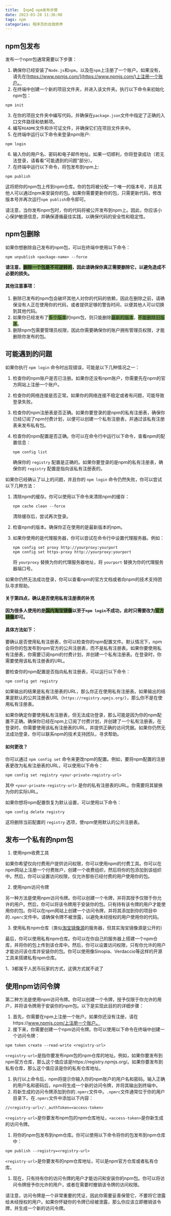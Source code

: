 ```yaml
---
title: 【npm】npm发布步骤
date: 2023-03-28 11:36:08
tags: npm
categories: 程序员的自我修养
---
```


## npm包发布
发布一个npm包通常需要以下步骤：

1. 确保你已经安装了`Node.js`和`npm`，以及在`npm`上注册了一个账户。如果没有，请先在[https://www.npmjs.com/](https://www.npmjs.com/)上注册一个账户。
2. 在终端中创建一个新的项目文件夹，并进入该文件夹。执行以下命令来初始化npm包：

```
npm init
```

3. 在你的项目文件夹中编写代码，并确保在`package.json`文件中指定了正确的入口文件路径和依赖项。
4. 编写`README`文件和许可证文件，并确保它们在项目文件夹中。
5. 在终端中运行以下命令来登录npm账户:

```
npm login
```

6. 输入你的用户名、密码和电子邮件地址。如果一切顺利，你将登录成功（若无法登录，请看看“可能遇到的问题”部分）。
7. 在终端中运行以下命令，将包发布到npm上:

```
npm publish
```

这将把你的npm包上传到npm仓库。你的包将被分配一个唯一的版本号，并且其他人可以通过npm来安装你的包。如果你需要更新你的包，只需更新代码，修改版本号并再次运行`npm publish`命令即可。

请注意，当你发布npm包时，你的代码将被公开发布到npm上。因此，你应该小心保护敏感信息，并确保遵循最佳实践，以确保代码的安全性和稳定性。

## npm包删除

如果你想删除自己发布的npm包，可以在终端中使用以下命令：

```
npm unpublish <package-name> --force
```

**请注意，<span style="background-color:#78a355	">删除一个包是不可逆转的</span>，因此请确保你真正需要删除它，以避免造成不必要的损失。**

#### 其他注意事项：
1. 删除已发布的npm包会破坏其他人对你的代码的依赖，因此在删除之前，请确保没有人正在使用你的代码，或者提供足够的警告时间，以便其他人可以切换到其他代码。
2. 如果你已经发布了<span style="background-color:#78a355	">多个版本</span>的npm包，则只能删除<span style="background-color:#78a355	">最新的版本</span>，<span style="background-color:#78a355	">不能删除旧版本</span>。
3. 删除npm包需要管理员权限，因此你需要确保你的账户拥有管理员权限，才能删除你发布的包。

## 可能遇到的问题

如果你执行 `npm login` 命令时出现错误，可能是以下几种情况之一：

1. 检查你的npm账户是否已注册。如果你还没有npm账户，你需要先在npm的官方网站上注册一个账户。

2. 检查你的网络连接是否正常。如果你的网络连接不稳定或者有问题，可能导致登录失败。

3. 检查你的npm注册表是否正确。如果你要登录的是npm的私有注册表，确保你已经订阅了npm付费计划，以便可以创建一个私有注册表，并通过该私有注册表来发布私有包。

4. 检查你的npm配置是否正确。你可以在命令行中运行以下命令，查看npm的配置信息：

   ```
   npm config list
   ```

   确保你的 `registry` 配置是正确的。如果你要登录的是npm的私有注册表，确保你的 `registry` 配置是指向该私有注册表的。

如果你已经确认了以上的问题，并且你的 `npm login` 命令仍然失败，你可以尝试以下几种方法：

1. 清除npm的缓存。你可以使用以下命令来清除npm的缓存：

   ```
   npm cache clean --force
   ```

   清除缓存后，尝试再次登录。

2. 检查npm的版本。确保你正在使用的是最新版本的npm。

3. 如果你使用的是代理服务器，你可以尝试在命令行中设置代理服务器。例如：

   ```
   npm config set proxy http://yourproxy:yourport
   npm config set https-proxy http://yourproxy:yourport
   ```

   将 `yourproxy` 替换为你的代理服务器地址，将 `yourport` 替换为你的代理服务器端口号。

如果你仍然无法成功登录，你可以查看npm的官方文档或者向npm的技术支持团队寻求帮助。

#### 关于第四点，确认是否使用私有注册表的补充

**因为很多人使用的是<span style="background-color:#78a355	;">国内淘宝镜像</span>以至于`npm login`不成功，此时只需要改为<span style="background-color:#78a355	">官方镜像</span>即可。**

#### 具体方法如下：

要确认是否使用私有注册表，你可以检查你的npm配置文件。默认情况下，npm会将你的包发布到npm官方的公共注册表，而不是私有注册表。如果你要使用私有注册表，你需要订阅npm的付费计划，并创建一个私有注册表。在登录时，你需要使用该私有注册表的URL。

要检查你的npm配置是否指向私有注册表，可以运行以下命令：

```
npm config get registry
```

如果输出的结果是私有注册表的URL，那么你正在使用私有注册表。如果输出的结果是默认的公共注册表URL（`https://registry.npmjs.org/`），那么你不是在使用私有注册表。

如果你确定你要使用私有注册表，但无法成功登录，那么可能是因为你的npm配置不正确。确保你已经在npm上订阅了付费计划，并创建了一个私有注册表。在登录时，你需要使用该私有注册表的URL，并提供正确的访问凭据。如果你仍然无法成功登录，你可以联系npm的技术支持团队，寻求帮助。

#### 如何更改？

你可以通过 `npm config set` 命令来更改npm的配置。例如，要将npm配置的注册表更改为私有注册表的URL，可以使用以下命令：

```
npm config set registry <your-private-registry-url>
```

其中 `<your-private-registry-url>` 是你的私有注册表的URL。你需要将其替换为你的实际URL。

如果你想将npm配置恢复为默认设置，可以使用以下命令：

```
npm config delete registry
```

这将删除当前配置的 `registry` 选项，使npm使用默认的公共注册表。

## 发布一个私有的npm包

1. 使用npm收费工具

如果你希望仅向付费用户提供访问权限，你可以使用npm的付费工具。你可以在npm网站上注册一个付费账户，创建一个收费组织，然后将你的包添加到该组织中。然后，你可以设置访问权限，仅允许那些已经付费的用户使用你的包。

2. 使用npm访问令牌

另一种方法是使用npm访问令牌。你可以创建一个令牌，并将其授予仅限于你允许的用户。然后，你可以将该令牌用于安装你的包。只有持有该令牌的用户才能使用你的包。你可以在npm网站上创建一个访问令牌，并将其添加到你的项目中的`.npmrc`文件中。请确保令牌不被泄露，以避免未经授权的用户使用你的代码。

3. 使用私有npm仓库（类似[淘宝镜像源](**https://registry.npmmirror.com**)的服务器，但其实淘宝镜像源是公开的）

最后，你可以使用私有npm仓库。你可以在你自己的服务器上搭建一个npm仓库，并将你的包上传到该仓库中。然后，你可以设置访问权限，只有你允许的用户才能访问该仓库并安装你的包。你可以使用像Sinopia、Verdaccio等这样的开源工具来搭建私有npm仓库。

1、3都属于人民币玩家的方式，这俩方式就不说了

## 使用npm访问令牌

第二种方法是使用npm访问令牌。你可以创建一个令牌，授予仅限于你允许的用户，并将该令牌用于安装你的npm包。以下是实现此目的的详细步骤：

1. 首先，你需要在npm上注册一个账户。如果你还没有注册，请在https://www.npmjs.com/上注册一个账户。
2. 接下来，你需要创建一个npm访问令牌。你可以使用以下命令在终端中创建一个访问令牌：

```
npm token create --read-write <registry-url>
```

`<registry-url>`是指你要发布npm包的npm仓库的地址。例如，如果你要发布到npm官方仓库，那么这个值应该是https://registry.npmjs.org/。如果你要发布到私有仓库，那么这个值应该是你的私有仓库地址。

1. 执行以上命令后，npm将提示你输入你的npm账户的用户名和密码。输入正确的用户名和密码后，npm将生成一个新的访问令牌，并将其输出到终端中。
2. 将新生成的访问令牌添加到你的`.npmrc`文件中。`.npmrc`文件通常位于你的用户目录下。在`.npmrc`文件中添加以下内容：

```
//<registry-url>/:_authToken=<access-token>
```

`<registry-url>`是你要发布npm包的npm仓库地址，`<access-token>`是你新生成的访问令牌。

1. 将你的npm包发布到npm仓库。你可以使用以下命令将你的包发布到npm仓库中：

```
npm publish --registry=<registry-url>
```

`<registry-url>`是你要发布的npm仓库地址，可以是npm官方仓库或者私有仓库。

1. 现在，只有持有你的访问令牌的用户才能访问和安装你的npm包。你可以将访问令牌授予你允许的用户，或者在需要时撤销该令牌的访问权限。

请注意，访问令牌是一个非常重要的凭证，因此你需要妥善保管它，不要将它泄露给未经授权的用户。如果你怀疑你的令牌已经被泄露，那么你应该立即撤销该令牌，并生成一个新的访问令牌。


